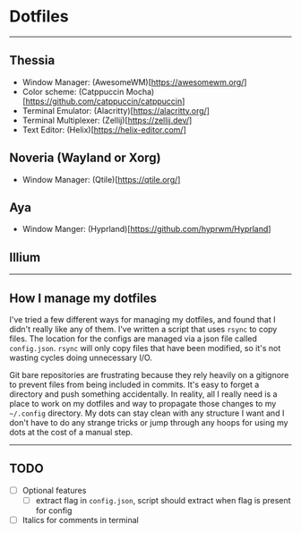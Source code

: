 # Dotfiles

---

## Thessia

- Window Manager: (AwesomeWM)[https://awesomewm.org/]
- Color scheme: (Catppuccin Mocha)[https://github.com/catppuccin/catppuccin]
- Terminal Emulator: (Alacritty)[https://alacritty.org/]
- Terminal Multiplexer: (Zellij)[https://zellij.dev/]
- Text Editor: (Helix)[https://helix-editor.com/]

## Noveria (Wayland or Xorg)

- Window Manager: (Qtile)[https://qtile.org/]

## Aya

- Window Manger: (Hyprland)[https://github.com/hyprwm/Hyprland]

## Illium

---

## How I manage my dotfiles

I've tried a few different ways for managing my dotfiles, and found that I didn't really like any of them. I've written a script that uses `rsync` to copy files. The location for the configs are managed via a json file called `config.json`. `rsync` will only copy files that have been modified, so it's not wasting cycles doing unnecessary I/O.

Git bare repositories are frustrating because they rely heavily on a gitignore to prevent files from being included in commits. It's easy to forget a directory and push something accidentally. In reality, all I really need is a place to work on my dotfiles and way to propagate those changes to my `~/.config` directory. My dots can stay clean with any structure I want and I don't have to do any strange tricks or jump through any hoops for using my dots at the cost of a manual step.

---

## TODO

- [ ] Optional features
  - [ ] extract flag in `config.json`, script should extract when flag is present for config
- [ ] Italics for comments in terminal
